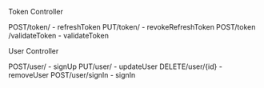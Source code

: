 Token Controller

POST​/token​/ - refreshToken
PUT​/token​/ - revokeRefreshToken
POST​/token​/validateToken  - validateToken



User Controller

POST​/user​/ - signUp
PUT​/user​/ - updateUser
DELETE​/user​/{id} - removeUser
POST​/user​/signIn - signIn
